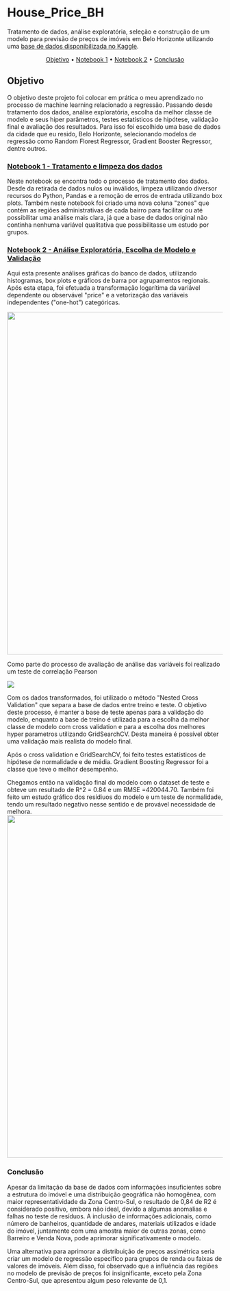 <h1>House_Price_BH</h1>
Tratamento de dados, análise exploratória, seleção e construção de um modelo para previsão de preços de imóveis em Belo Horizonte utilizando uma  <a href='https://www.kaggle.com/datasets/guilherme26/house-pricing-in-belo-horizonte'>base de dados disponibilizada no Kaggle</a>.

<p align = center> 
    <a href = '#objetivo'>Objetivo</a> •
    <a href = '#notebook1'>Notebook 1</a> •
    <a href = '#notebook2'>Notebook 2</a> •
    <a href = '#conclusão'>Conclusão</a>
</p>

<h2 id = 'objetivo'>Objetivo</h2>

O objetivo deste projeto foi colocar em prática o meu aprendizado no processo de machine learning relacionado a regressão. Passando desde tratamento dos dados, análise exploratória, escolha da melhor classe de modelo e seus hiper parâmetros, testes estatísticos de hipótese, validação final e avaliação dos resultados. Para isso foi escolhido uma base de dados da cidade que eu resido, Belo Horizonte, selecionando modelos de regressão como Random Florest Regressor, Gradient Booster Regressor, dentre outros.


<h3 id = 'notebook1'><a href='https://github.com/lukasoares/House_Price_BH/blob/main/Notebook_1%20_Tratamento_e_limpeza_dos_dados/Treatment_House_Pricing_BH.ipynb'>Notebook 1 - Tratamento e limpeza dos dados</a></h3>
Neste notebook se encontra todo o processo de tratamento dos dados. Desde da retirada de dados nulos ou inválidos, limpeza utilizando diversor recursos do Python,  Pandas e a remoção de erros de entrada utilizando box plots. Também neste notebook foi criado uma nova coluna "zones" que contém as regiões administrativas de cada bairro para facilitar ou até possibilitar
uma análise mais clara, já que a base de dados original não continha nenhuma variável qualitativa que possibilitasse um estudo por grupos.

<h3 id = 'notebook2'><a href='https://github.com/lukasoares/Real_Estate_Pricing_Model_BH/blob/main/Notebook_2%20_An%C3%A1lise_e_treinamento/Real_Estate_Price_Analysis_and_Training_BH.ipynb'>Notebook 2 - Análise Exploratória, Escolha de Modelo e Validação</a></h3>
<p>Aqui esta presente análises gráficas do banco de dados, utilizando histogramas, box plots e gráficos de barra por agrupamentos regionais. Após esta etapa, foi efetuada a transformação logarítima da variável dependente ou observável "price" e a vetorização das variáveis independentes ("one-hot") categóricas.</p>
<img src ="https://user-images.githubusercontent.com/110298606/221657828-b65925b4-58a4-4611-8c8d-a5609568832a.png" width = 800px/> 
<p>Como parte do processo de avaliação de análise das variáveis foi realizado um teste de correlação Pearson</p>
<img src ="https://user-images.githubusercontent.com/110298606/221703057-bb241997-dee4-4c8b-865b-bffdf779573d.png"/>

<p>Com os dados transformados, foi utilizado o método "Nested Cross Validation" que separa a base de dados entre treino e teste. O objetivo deste processo, é manter a base de teste apenas para a validação do modelo, enquanto a base de treino é utilizada para a escolha da melhor classe de modelo com cross validation e para a escolha dos melhores hyper parametros utilizando GridSearchCV. Desta maneira é possível obter uma validação mais realista do modelo final.</p><p>Após o cross validation e GridSearchCV, foi feito testes estatísticos de hipótese de normalidade e de média. Gradient Boosting Regressor foi a classe que teve o melhor desempenho.</p>Chegamos então na validação  final do modelo com o dataset de teste e obteve um resultado de R^2 = 0.84 e um RMSE =420044.70.
Também foi feito um estudo gráfico dos resídiuos do modelo e um teste de normalidade, tendo um resultado negativo nesse sentido e de provável necessidade de melhora.
<img src ="https://user-images.githubusercontent.com/110298606/221668460-178396d7-3977-4785-ae0d-ce5daab92a68.png" width = 800px/>

<h3 id = 'conclusão'>Conclusão</h3>

Apesar da limitação da base de dados com informações insuficientes sobre a estrutura do imóvel e uma distribuição geográfica não homogênea, com maior representatividade da Zona Centro-Sul, o resultado de 0,84 de R2 é considerado positivo, embora não ideal, devido a algumas anomalias e falhas no teste de resíduos. A inclusão de informações adicionais, como número de banheiros, quantidade de andares, materiais utilizados e idade do imóvel, juntamente com uma amostra maior de outras zonas, como Barreiro e Venda Nova, pode aprimorar significativamente o modelo.

Uma alternativa para aprimorar a distribuição de preços assimétrica seria criar um modelo de regressão específico para grupos de renda ou faixas de valores de imóveis. Além disso, foi observado que a influência das regiões no modelo de previsão de preços foi insignificante, exceto pela Zona Centro-Sul, que apresentou algum peso relevante de 0,1.



